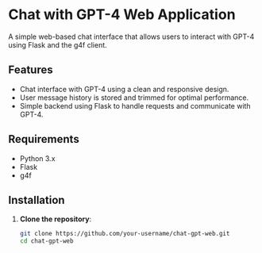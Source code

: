 # Chat with GPT-4 Web Application

A simple web-based chat interface that allows users to interact with GPT-4 using Flask and the g4f client.

## Features

- Chat interface with GPT-4 using a clean and responsive design.
- User message history is stored and trimmed for optimal performance.
- Simple backend using Flask to handle requests and communicate with GPT-4.

## Requirements

- Python 3.x
- Flask
- g4f

## Installation

1. **Clone the repository**:
   ```bash
   git clone https://github.com/your-username/chat-gpt-web.git
   cd chat-gpt-web
